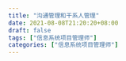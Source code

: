 ```yaml
---
title: "沟通管理和干系人管理"
date: 2021-08-08T21:20:20+08:00
draft: false
tags: ["信息系统项目管理师"]
categories: ["信息系统项目管理师"]
---
```


